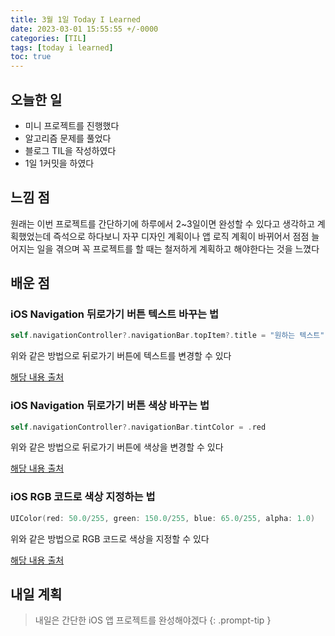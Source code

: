 ```yaml
---
title: 3월 1일 Today I Learned
date: 2023-03-01 15:55:55 +/-0000
categories: [TIL]
tags: [today i learned]
toc: true
---
```


## 오늘한 일

* 미니 프로젝트를 진행했다
* 알고리즘 문제를 풀었다
* 블로그 TIL을 작성하였다
* 1일 1커밋을 하였다

## 느낌 점

원래는 이번 프로젝트를 간단하기에 하루에서 2~3일이면 완성할 수 있다고 생각하고 계획했었는데 즉석으로 하다보니 자꾸 디자인 계획이나 앱 로직 계획이 바뀌어서 점점 늘어지는 일을 겪으며 꼭 프로젝트를 할 때는 철저하게 계획하고 해야한다는 것을 느꼈다

## 배운 점

### iOS Navigation 뒤로가기 버튼 텍스트 바꾸는 법

~~~swift
self.navigationController?.navigationBar.topItem?.title = "원하는 텍스트"
~~~

위와 같은 방법으로 뒤로가기 버튼에 텍스트를 변경할 수 있다

[해당 내용 출처](https://zeddios.tistory.com/29)

### iOS Navigation 뒤로가기 버튼 색상 바꾸는 법 

~~~swift
self.navigationController?.navigationBar.tintColor = .red
~~~

위와 같은 방법으로 뒤로가기 버튼에 색상을 변경할 수 있다

[해당 내용 출처](https://zeddios.tistory.com/29)

### iOS RGB 코드로 색상 지정하는 법

~~~swift
UIColor(red: 50.0/255, green: 150.0/255, blue: 65.0/255, alpha: 1.0)
~~~

위와 같은 방법으로 RGB 코드로 색상을 지정할 수 있다

[해당 내용 출처](https://stackoverflow.com/questions/24074257/how-can-i-use-uicolorfromrgb-in-swift)

## 내일 계획

> 내일은 간단한 iOS 앱 프로젝트를 완성해야겠다
{: .prompt-tip }
